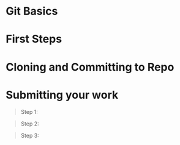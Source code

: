 # Git Basics

# First Steps




# Cloning and Committing to Repo




# Submitting your work
> Step 1:

> Step 2:

> Step 3:
